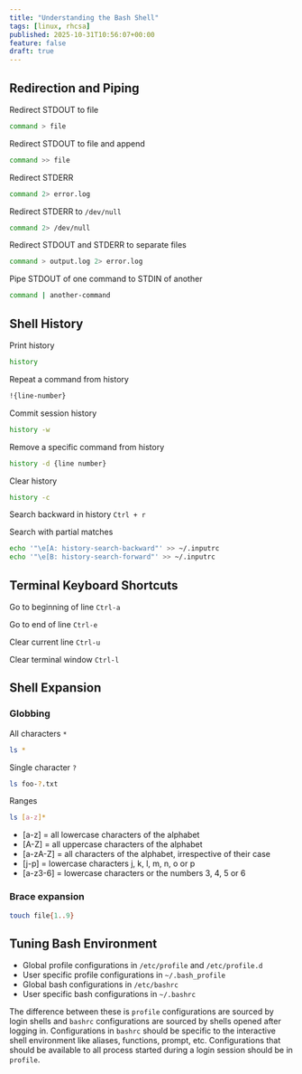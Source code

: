 ```yaml
---
title: "Understanding the Bash Shell"
tags: [linux, rhcsa]
published: 2025-10-31T10:56:07+00:00
feature: false
draft: true
---
```


## Redirection and Piping 

Redirect STDOUT to file
```bash
command > file
```

Redirect STDOUT to file and append
```bash
command >> file
```

Redirect STDERR
```bash
command 2> error.log
```

Redirect STDERR to `/dev/null`
```bash
command 2> /dev/null
```

Redirect STDOUT and STDERR to separate files
```bash
command > output.log 2> error.log
```

Pipe STDOUT of one command to STDIN of another
```bash
command | another-command
```

## Shell History

Print history

```bash
history
```

Repeat a command from history

```bash
!{line-number}
```

Commit session history
```bash
history -w
```

Remove a specific command from history

```bash
history -d {line number}
```

Clear history

```bash
history -c
```

Search backward in history
`Ctrl + r`

Search with partial matches

```bash
echo '"\e[A: history-search-backward"' >> ~/.inputrc
echo '"\e[B: history-search-forward"' >> ~/.inputrc
```

## Terminal Keyboard Shortcuts

Go to beginning of line 
`Ctrl-a`

Go to end of line 
`Ctrl-e`

Clear current line
`Ctrl-u`

Clear terminal window
`Ctrl-l`

## Shell Expansion

### Globbing

All characters `*`
```bash
ls *
```

Single character `?`
```bash
ls foo-?.txt
```

Ranges
```bash
ls [a-z]*
```
- [a-z] = all lowercase characters of the alphabet
- [A-Z] = all uppercase characters of the alphabet
- [a-zA-Z] = all characters of the alphabet, irrespective of their case
- [j-p] = lowercase characters j, k, l, m, n, o or p
- [a-z3-6] = lowercase characters or the numbers 3, 4, 5 or 6

### Brace expansion
```bash
touch file{1..9}
```

## Tuning Bash Environment
- Global profile configurations in `/etc/profile` and `/etc/profile.d`
- User specific profile configurations in `~/.bash_profile`
- Global bash configurations in `/etc/bashrc`
- User specific bash configurations in `~/.bashrc`

The difference between these is `profile` configurations are sourced by login
shells and `bashrc` configurations are sourced by shells opened after logging
in.  Configurations in `bashrc` should be specific to the interactive shell
environment like aliases, functions, prompt, etc. Configurations that should be
available to all process started during a login session should be in `profile`.